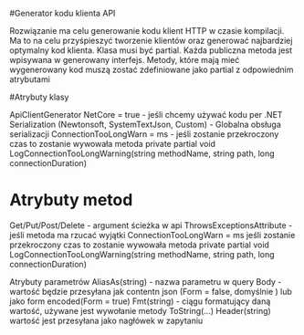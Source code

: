 #Generator kodu klienta API

Rozwiązanie ma celu generowanie kodu klient HTTP w czasie kompilacji. Ma to na celu przyśpieszyć tworzenie klientów oraz generować najbardziej optymalny kod klienta. Klasa musi być partial. Każda publiczna metoda jest wpisywana w generowany interfejs.  Metody, które mają mieć wygenerowany kod muszą zostać zdefiniowane jako partial z odpowiednim atrybutami 

#Atrybuty klasy

ApiClientGenerator
    NetCore = true - jeśli chcemy używać kodu per .NET 
    Serialization  (Newtonsoft, SystemTextJson, Custom) - Globalna obsługa serializacji 
    ConnectionTooLongWarn = ms - jeśli zostanie przekroczony czas to zostanie wywowała metoda private partial void LogConnectionTooLongWarning(string methodName, string path, long connectionDuration) 

     
# Atrybuty metod
Get/Put/Post/Delete  - argument ścieżka w api
ThrowsExceptionsAttribute - jeśli metoda ma rzucać wyjątki
ConnectionTooLongWarn = ms jeśli zostanie przekroczony czas to zostanie wywowała metoda private partial void LogConnectionTooLongWarning(string methodName, string path, long connectionDuration) 

Atrybuty parametrów
AliasAs(string) - nazwa parametru w query 
Body - wartość będzie przesyłana jak contentn json (Form = false, domyślnie ) lub jako form encoded(Form = true)
Fmt(string) - ciągu formatujący daną wartość, używane jest wywołanie metody ToString(...)
Header(string) wartość jest przesyłana jako nagłówek w zapytaniu 